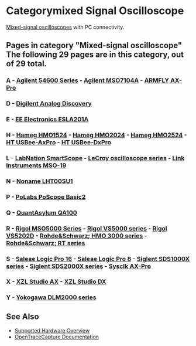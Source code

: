 # Categorymixed Signal Oscilloscope

[Mixed-signal oscilloscopes](https://en.wikipedia.org/wiki/Oscilloscope#Mixed-signal_oscilloscopes) with PC connectivity. 
## Pages in category "Mixed-signal oscilloscope" The following 29 pages are in this category, out of 29 total. 
### A \- [Agilent 54600 Series](Agilent_54600_Series.html "Agilent 54600 Series") \- [Agilent MSO7104A](Agilent_MSO7104A.html "Agilent MSO7104A") \- [ARMFLY AX-Pro](ARMFLY_AX-Pro.html "ARMFLY AX-Pro") 
### D \- [Digilent Analog Discovery](Digilent_Analog_Discovery.html "Digilent Analog Discovery") 
### E \- [EE Electronics ESLA201A](EE_Electronics_ESLA201A.html "EE Electronics ESLA201A") 
### H \- [Hameg HMO1524](Hameg_HMO1524.html "Hameg HMO1524") \- [Hameg HMO2024](Hameg_HMO2024.html "Hameg HMO2024") \- [Hameg HMO2524](Hameg_HMO2524.html "Hameg HMO2524") \- [HT USBee-AxPro](HT_USBee-AxPro.html "HT USBee-AxPro") \- [HT USBee-DxPro](HT_USBee-DxPro.html "HT USBee-DxPro") 
### L \- [LabNation SmartScope](LabNation_SmartScope.html "LabNation SmartScope") \- [LeCroy oscilloscope series](LeCroy_oscilloscope_series.html "LeCroy oscilloscope series") \- [Link Instruments MSO-19](Link_Instruments_MSO-19.html "Link Instruments MSO-19") 
### N \- [Noname LHT00SU1](Noname_LHT00SU1.html "Noname LHT00SU1") 
### P \- [PoLabs PoScope Basic2](PoLabs_PoScope_Basic2.html "PoLabs PoScope Basic2") 
### Q \- [QuantAsylum QA100](QuantAsylum_QA100.html "QuantAsylum QA100") 
### R \- [Rigol MSO5000 Series](Rigol_MSO5000_Series.html "Rigol MSO5000 Series") \- [Rigol VS5000 series](Rigol_VS5000_series.html "Rigol VS5000 series") \- [Rigol VS5202D](Rigol_VS5202D.html "Rigol VS5202D") \- [Rohde&Schwarz; HMO 3000 series](Rohde&Schwarz;_HMO_3000_series.html "Rohde&Schwarz; HMO 3000 series") \- [Rohde&Schwarz; RT series](Rohde&Schwarz;_RT_series.html "Rohde&Schwarz; RT series") 
### S \- [Saleae Logic Pro 16](Saleae_Logic_Pro_16.html "Saleae Logic Pro 16") \- [Saleae Logic Pro 8](Saleae_Logic_Pro_8.html "Saleae Logic Pro 8") \- [Siglent SDS1000X series](Siglent_SDS1000X_series.html "Siglent SDS1000X series") \- [Siglent SDS2000X series](Siglent_SDS2000X_series.html "Siglent SDS2000X series") \- [Sysclk AX-Pro](Sysclk_AX-Pro.html "Sysclk AX-Pro") 
### X \- [XZL Studio AX](XZL_Studio_AX.html "XZL Studio AX") \- [XZL Studio DX](XZL_Studio_DX.html "XZL Studio DX") 
### Y \- [Yokogawa DLM2000 series](Yokogawa_DLM2000_series.html "Yokogawa DLM2000 series")

## See Also
- [Supported Hardware Overview](../supported-hardware.md)
- [OpenTraceCapture Documentation](../../opentracecapture/overview.md)
